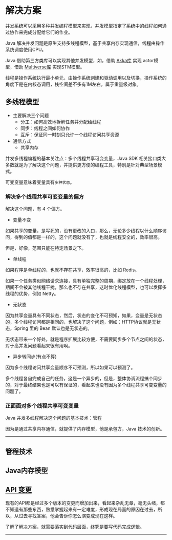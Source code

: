 #   解决方案

并发系统可以采用多种并发编程模型来实现，并发模型指定了系统中的线程如何通过协作来完成分配给它们的作业。

Java 解决并发问题是原生支持多线程模型，基于共享内存实现通信，线程由操作系统调度使用CPU。

Java 借助第三方类库可以实现其他并发模型，如，借助 [Akka库](https://akka.io/) 实现 actor模型，借助 [Multiverse库](https://github.com/pveentjer/Multiverse) 实现STM模型。

线程是操作系统执行最小单元，由操作系统创建和驱动调用以及切换，操作系统的角度下是在内核态调用，栈空间差不多有1M左右，属于重量级对象。

##  多线程模型

-   主要解决三个问题
    -   分工：如何高效地拆解任务并分配给线程
    -   同步：线程之间如何协作
    -   互斥：保证同一时刻只允许一个线程访问共享资源
-   通信方式
    -   共享内存

并发多线程编程的基本关注点：多个线程共享可变变量，Java SDK  相关接口类大多数就是为了解决这个问题，并提供更方便的编程工具，特别是针对典型场景模式。

可变变量意味着变量具有`多种状态`。

### 解决多个线程共享可变变量的偏方

解决这个问题，有 4 个偏方。

-   变量不变

如果共享的变量，是写死的，没有更改的入口，那么，无论多少线程以什么顺序访问，得到的值都是一样的，这个问题就没有了，也就是线程安全的，效率很高。

但是，好像，范围只能在特定场景之下。

-   单线程

如果程序是单线程的，也就不存在共享，效率很高的，比如 Redis。

如果一个任务类似网络请求连接，具有单独完整的周期，绑定放在一个线程处理，期间不会被其他线程干扰，那么也不存在共享，这时优化线程模型，也可以发挥多线程的优势，例如 Netty。

-   无状态

因为共享变量具有不同状态，然后，状态的变化不可预知，如果，变量是无状态的，多个线程访问都是相同的，也解决了这个问题，例如：HTTP协议就是无状态，Spring 里的 Bean 默认也是无状态的。

无状态带来一个好处，就是程序扩展比较方便，不需要同步多个节点之间的状态，对于高并发问题看起来很有用啊。

-   异步转同步(有点不算)

因为多个线程访问共享变量顺序不可预测，所以如果可以预测了。

多个线程各自完成自己的任务，这是一个异步的，但是，整体协调流程搞个同步的，对于最终结果也是可以有保证的，看起来也没有因为多个线程共享可变变量的问题了。

### 正面面对多个线程共享可变变量

Java 并发多线程解决这个问题的基本技术：管程

因为是通过共享内存通信，就提供了内存模型，他是承包方，Java 技术的创新。



----


##  管程技术



##  Java内存模型


##  [API 变更](301x.md)

现有的API都是经过多个版本的变更而增加出来，看起来杂乱无章，毫无头绪，都不知道有那些东西，熟悉掌握起来有一定难度，形成现在局面的原因在过去，所以，从过去寻找答案，他会告诉你怎么演变成现在这样。



了解了解决方案，就需要落实到代码层面，终究是要写代码完成逻辑。

----